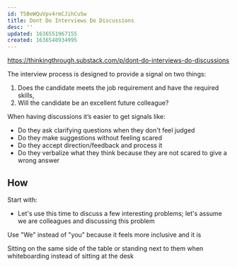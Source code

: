 ```yaml
---
id: TSBeWQuVpv4rmCJihCuSw
title: Dont Do Interviews Do Discussions
desc: ''
updated: 1636551967155
created: 1636548934995
---
```


https://thinkingthrough.substack.com/p/dont-do-interviews-do-discussions


The interview process is designed to provide a signal on two things:
1. Does the candidate meets the job requirement and have the required skills,
1. Will the candidate be an excellent future colleague?


When having discussions it’s easier to get signals like:
- Do they ask clarifying questions when they don't feel judged
- Do they make suggestions without feeling scared
- Do they accept direction/feedback and process it
- Do they verbalize what they think because they are not scared to give a wrong answer

## How

Start with:
- Let's use this time to discuss a few interesting problems; let's assume we are colleagues and discussing this problem


Use "We" instead of "you" because it feels more inclusive and it is


Sitting on the same side of the table or standing next to them when whiteboarding instead of sitting at the desk
